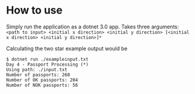 # How to use

Simply run the application as a dotnet 3.0 app. Takes three arguments: `<path to input> <initial x direction> <initial y direction> [<initial x direction> <initial y direction>]*`

Calculating the two star example output would be
```
$ dotnet run ./exampleinput.txt 
Day 4 - Passport Processing (*)
Using path: ./input.txt
Number of passports: 260
Number of OK passports: 204
Number of NOK passports: 56
```

